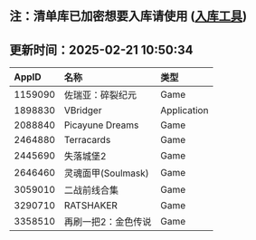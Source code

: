 ## 注：清单库已加密想要入库请使用 ([入库工具](https://github.com/BlankTMing/ManifestAutoUpdate/releases))

## 更新时间：2025-02-21 10:50:34
| AppID | 名称 | 类型  |
| :-------------------- | :----------------------------- | :----------- |
| 1159090 | 佐瑞亚：碎裂纪元| Game |
| 1898830 | VBridger| Application |
| 2088840 | Picayune Dreams| Game |
| 2464880 | Terracards| Game |
| 2445690 | 失落城堡2| Game |
| 2646460 | 灵魂面甲(Soulmask)| Game |
| 3059010 | 二战前线合集| Game |
| 3290710 | RATSHAKER| Game |
| 3358510 | 再刷一把2：金色传说| Game |

